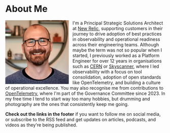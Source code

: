 # About Me

<img src="/assets/img/profile_800x800.png" style="float: left; width: 200px; margin-right: 12px"/>

I'm a Principal Strategic Solutions Architect at [New Relic](https://newrelic.com/), supporting customers in their journey to drive adoption of
best practices in observability and operational readiness across their engineering teams. Although maybe the term
was not so popular when I started, I previously worked as a Platform Engineer for over 12 years in organisations such as [CERN](https://cern.ch/)
or [Skyscanner](https://www.skyscanner.net/), where I led observability with a focus on tool consolidation, adoption of open standards like
OpenTelemetry, and building a culture of operational excellence. You may also recognise me from contributions to
[OpenTelemetry](https://opentelemetry.io/), where I'm part of the Governance Committee since 2023. In my free time I tend to start way too many
hobbies, but drumming and photography are the ones that consistently keep me going.

**Check out the links in the footer** if you want to follow me on social media, or subscribe to the RSS feed and get
updates on articles, podcasts, and videos as they're being published.
